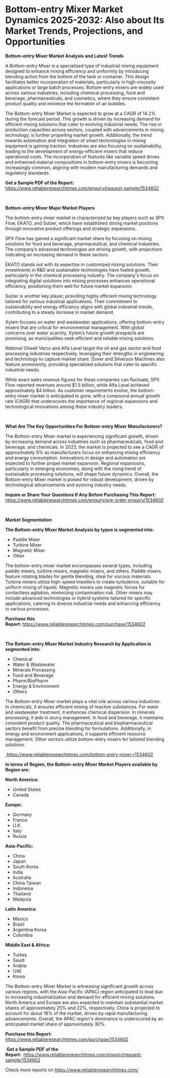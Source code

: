 <p><h1>Bottom-entry Mixer Market Dynamics 2025-2032: Also about Its Market Trends, Projections, and Opportunities</h1></p><p><strong>Bottom-entry Mixer Market Analysis and Latest Trends</strong></p>
<p><p>A Bottom-entry Mixer is a specialized type of industrial mixing equipment designed to enhance mixing efficiency and uniformity by introducing blending action from the bottom of the tank or container. This design facilitates better incorporation of materials, particularly in high-viscosity applications or large batch processes. Bottom-entry mixers are widely used across various industries, including chemical processing, food and beverage, pharmaceuticals, and cosmetics, where they ensure consistent product quality and minimize the formation of air bubbles.</p><p>The Bottom-entry Mixer Market is expected to grow at a CAGR of 14.2% during the forecast period. This growth is driven by increasing demand for efficient mixing solutions that cater to evolving industrial needs. The rise in production capacities across sectors, coupled with advancements in mixing technology, is further propelling market growth. Additionally, the trend towards automation and integration of smart technologies in mixing equipment is gaining traction. Industries are also focusing on sustainability, leading to the development of energy-efficient mixers that reduce operational costs. The incorporation of features like variable speed drives and enhanced material compositions in bottom-entry mixers is becoming increasingly common, aligning with modern manufacturing demands and regulatory standards.</p></p>
<p><strong>Get a Sample PDF of the Report:&nbsp;</strong> <a href="https://www.reliableresearchtimes.com/enquiry/request-sample/1534602?utm_campaign=2632&utm_medium=2&utm_source=Github&utm_content=ia&utm_term=27022025&utm_id=bottom-entry-mixer">https://www.reliableresearchtimes.com/enquiry/request-sample/1534602</a></p>
<p>&nbsp;</p>
<p><strong>Bottom-entry Mixer Major Market Players</strong></p>
<p><p>The bottom-entry mixer market is characterized by key players such as SPX Flow, EKATO, and Sulzer, which have established strong market positions through innovative product offerings and strategic expansions. </p><p>SPX Flow has gained a significant market share by focusing on mixing solutions for food and beverage, pharmaceutical, and chemical industries. The company’s advanced technologies are driving growth, with projections indicating an increasing demand in these sectors.</p><p>EKATO stands out with its expertise in customized mixing solutions. Their investments in R&D and sustainable technologies have fueled growth, particularly in the chemical processing industry. The company's focus on integrating digital solutions into mixing processes enhances operational efficiency, positioning them well for future market expansion.</p><p>Sulzer is another key player, providing highly efficient mixing technology tailored for various industrial applications. Their commitment to sustainability and energy efficiency aligns with global industrial trends, contributing to a steady increase in market demand.</p><p>Xylem focuses on water and wastewater applications, offering bottom-entry mixers that are critical for environmental management. With global concerns over water scarcity, Xylem’s future growth prospects are promising, as municipalities seek efficient and reliable mixing solutions.</p><p>National Oilwell Varco and Alfa Laval target the oil and gas sector and food processing industries respectively, leveraging their strengths in engineering and technology to capture market share. Dover and Silverson Machines also feature prominently, providing specialized solutions that cater to specific industrial needs.</p><p>While exact sales revenue figures for these companies can fluctuate, SPX Flow reported revenues around $1.5 billion, while Alfa Laval achieved approximately $4 billion. As customer requirements evolve, the bottom-entry mixer market is anticipated to grow, with a compound annual growth rate (CAGR) that underscores the importance of regional expansions and technological innovations among these industry leaders.</p></p>
<p>&nbsp;</p>
<p><strong>What Are The Key Opportunities For Bottom-entry Mixer Manufacturers?</strong></p>
<p><p>The Bottom-entry Mixer market is experiencing significant growth, driven by increasing demand across industries such as pharmaceuticals, food and beverage, and chemicals. In 2023, the market is projected to see a CAGR of approximately 6% as manufacturers focus on enhancing mixing efficiency and energy consumption. Innovations in design and automation are expected to further propel market expansion. Regional expansions, particularly in emerging economies, along with the rising trend of sustainable processing solutions, will shape future dynamics. Overall, the Bottom-entry Mixer market is poised for robust development, driven by technological advancements and evolving industry needs.</p></p>
<p><strong>Inquire or Share Your Questions If Any Before Purchasing This Report:</strong> <a href="https://www.reliableresearchtimes.com/enquiry/pre-order-enquiry/1534602?utm_campaign=2632&utm_medium=2&utm_source=Github&utm_content=ia&utm_term=27022025&utm_id=bottom-entry-mixer">https://www.reliableresearchtimes.com/enquiry/pre-order-enquiry/1534602</a></p>
<p>&nbsp;</p>
<p><strong>Market Segmentation</strong></p>
<p><strong>The Bottom-entry Mixer Market Analysis by types is segmented into:</strong></p>
<p><ul><li>Paddle Mixer</li><li>Turbine Mixer</li><li>Magnetic Mixer</li><li>Other</li></ul></p>
<p><p>The bottom-entry mixer market encompasses several types, including paddle mixers, turbine mixers, magnetic mixers, and others. Paddle mixers feature rotating blades for gentle blending, ideal for viscous materials. Turbine mixers utilize high-speed impellers to create turbulence, suitable for uniform mixing of liquids. Magnetic mixers use magnetic forces for contactless agitation, minimizing contamination risk. Other mixers may include advanced technologies or hybrid systems tailored for specific applications, catering to diverse industrial needs and enhancing efficiency in various processes.</p></p>
<p><strong>Purchase this Report:&nbsp;</strong><a href="https://www.reliableresearchtimes.com/purchase/1534602?utm_campaign=2632&utm_medium=2&utm_source=Github&utm_content=ia&utm_term=27022025&utm_id=bottom-entry-mixer">https://www.reliableresearchtimes.com/purchase/1534602</a></p>
<p>&nbsp;</p>
<p><strong>The Bottom-entry Mixer Market Industry Research by Application is segmented into:</strong></p>
<p><ul><li>Chemical</li><li>Water & Wastewater</li><li>Minerals Processing</li><li>Food and Beverage</li><li>Pharm/BioPharm</li><li>Energy & Environment</li><li>Others</li></ul></p>
<p><p>The Bottom-entry Mixer market plays a vital role across various industries. In chemicals, it ensures efficient mixing of reactive substances. For water and wastewater treatment, it enhances chemical dispersion. In minerals processing, it aids in slurry management. In food and beverage, it maintains consistent product quality. The pharmaceutical and biopharmaceutical sectors benefit from precise blending for formulations. Additionally, in energy and environment applications, it supports efficient resource management. Other sectors utilize bottom-entry mixers for tailored blending solutions.</p></p>
<p><a href="https://www.reliableresearchtimes.com/bottom-entry-mixer-r1534602?utm_campaign=2632&utm_medium=2&utm_source=Github&utm_content=ia&utm_term=27022025&utm_id=bottom-entry-mixer">&nbsp;https://www.reliableresearchtimes.com/bottom-entry-mixer-r1534602</a></p>
<p><strong>In terms of Region, the Bottom-entry Mixer Market Players available by Region are:</strong></p>
<p>
    <p> <strong> North America: </strong>
        <ul>
            <li>United States</li>
            <li>Canada</li>
        </ul>
        </p> 
    <p> <strong> Europe: </strong>
        <ul>
            <li>Germany</li>
            <li>France</li>
            <li>U.K.</li>
            <li>Italy</li>
            <li>Russia</li>
        </ul>
        </p> 
    <p> <strong> Asia-Pacific: </strong>
        <ul>
            <li>China</li>
            <li>Japan</li>
            <li>South Korea</li>
            <li>India</li>
            <li>Australia</li>
            <li>China Taiwan</li>
            <li>Indonesia</li>
            <li>Thailand</li>
            <li>Malaysia</li>
        </ul>
        </p> 
    <p> <strong> Latin America: </strong>
        <ul>
            <li>Mexico</li>
            <li>Brazil</li>
            <li>Argentina Korea</li>
            <li>Colombia</li>
        </ul>
        </p> 
    <p> <strong> Middle East & Africa: </strong>
        <ul>
            <li>Turkey</li>
            <li>Saudi</li>
            <li>Arabia</li>
            <li>UAE</li>
            <li>Korea</li>
        </ul>
    </p>
    </p>
<p><p>The Bottom-entry Mixer Market is witnessing significant growth across various regions, with the Asia-Pacific (APAC) region anticipated to lead due to increasing industrialization and demand for efficient mixing solutions. North America and Europe are also expected to maintain substantial market shares of approximately 25% and 22%, respectively. China is projected to account for about 18% of the market, driven by rapid manufacturing advancements. Overall, the APAC region's dominance is underscored by an anticipated market share of approximately 30%.</p></p>
<p><strong>Purchase this Report: </strong><a href="https://www.reliableresearchtimes.com/purchase/1534602?utm_campaign=2632&utm_medium=2&utm_source=Github&utm_content=ia&utm_term=27022025&utm_id=bottom-entry-mixer">https://www.reliableresearchtimes.com/purchase/1534602</a></p>
<p>&nbsp;<strong>Get a Sample PDF of the Report:&nbsp;&nbsp;</strong><a href="https://www.reliableresearchtimes.com/enquiry/request-sample/1534602?utm_campaign=2632&utm_medium=2&utm_source=Github&utm_content=ia&utm_term=27022025&utm_id=bottom-entry-mixer">https://www.reliableresearchtimes.com/enquiry/request-sample/1534602</a></p>
<p><strong></strong></p>
<p>Check more reports on <a href="https://www.reliableresearchtimes.com/?utm_campaign=2632&utm_medium=2&utm_source=Github&utm_content=ia&utm_term=27022025&utm_id=bottom-entry-mixer">https://www.reliableresearchtimes.com/</a></p>